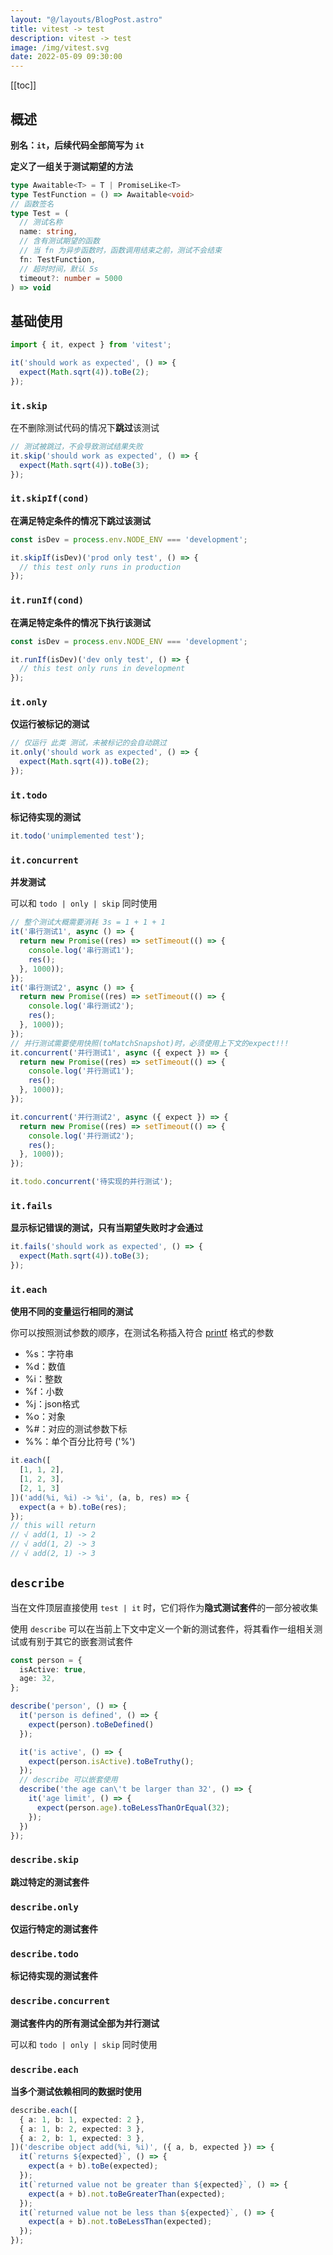 ```yaml
---
layout: "@/layouts/BlogPost.astro"
title: vitest -> test
description: vitest -> test
image: /img/vitest.svg
date: 2022-05-09 09:30:00
---
```


[[toc]]

## 概述

**别名：`it`，后续代码全部简写为 `it`**

**定义了一组关于测试期望的方法**

```ts
type Awaitable<T> = T | PromiseLike<T>
type TestFunction = () => Awaitable<void>
// 函数签名
type Test = (
  // 测试名称
  name: string,
  // 含有测试期望的函数
  // 当 fn 为异步函数时，函数调用结束之前，测试不会结束
  fn: TestFunction,
  // 超时时间，默认 5s
  timeout?: number = 5000
) => void
```

## 基础使用

```ts
import { it, expect } from 'vitest';

it('should work as expected', () => {
  expect(Math.sqrt(4)).toBe(2);
});
```

### `it.skip`

在不删除测试代码的情况下**跳过**该测试

```ts
// 测试被跳过，不会导致测试结果失败
it.skip('should work as expected', () => {
  expect(Math.sqrt(4)).toBe(3);
});
```

### `it.skipIf(cond)`

**在满足特定条件的情况下跳过该测试**

```ts
const isDev = process.env.NODE_ENV === 'development';

it.skipIf(isDev)('prod only test', () => {
  // this test only runs in production
});
```

### `it.runIf(cond)`

**在满足特定条件的情况下执行该测试**

```ts
const isDev = process.env.NODE_ENV === 'development';

it.runIf(isDev)('dev only test', () => {
  // this test only runs in development
});
```

### `it.only`

**仅运行被标记的测试**

```ts
// 仅运行 此类 测试，未被标记的会自动跳过
it.only('should work as expected', () => {
  expect(Math.sqrt(4)).toBe(2);
});
```

### `it.todo`

**标记待实现的测试**

```ts
it.todo('unimplemented test');
```

### `it.concurrent`

**并发测试**

可以和 `todo | only | skip` 同时使用

```ts
// 整个测试大概需要消耗 3s = 1 + 1 + 1
it('串行测试1', async () => {
  return new Promise((res) => setTimeout(() => {
    console.log('串行测试1');
    res();
  }, 1000));
});
it('串行测试2', async () => {
  return new Promise((res) => setTimeout(() => {
    console.log('串行测试2');
    res();
  }, 1000));
});
// 并行测试需要使用快照(toMatchSnapshot)时，必须使用上下文的expect!!!
it.concurrent('并行测试1', async ({ expect }) => {
  return new Promise((res) => setTimeout(() => {
    console.log('并行测试1');
    res();
  }, 1000));
});

it.concurrent('并行测试2', async ({ expect }) => {
  return new Promise((res) => setTimeout(() => {
    console.log('并行测试2');
    res();
  }, 1000));
});

it.todo.concurrent('待实现的并行测试');
```


### `it.fails`

**显示标记错误的测试，只有当期望失败时才会通过**

```ts
it.fails('should work as expected', () => {
  expect(Math.sqrt(4)).toBe(3);
});
```

### `it.each`

**使用不同的变量运行相同的测试**

你可以按照测试参数的顺序，在测试名称插入符合 [printf](https://nodejs.org/api/util.html#util_util_format_format_args) 格式的参数
- %s：字符串
- %d：数值
- %i：整数
- %f：小数
- %j：json格式
- %o：对象
- %#：对应的测试参数下标
- %%：单个百分比符号 ('%')

```ts
it.each([
  [1, 1, 2],
  [1, 2, 3],
  [2, 1, 3]
])('add(%i, %i) -> %i', (a, b, res) => {
  expect(a + b).toBe(res);
});
// this will return
// √ add(1, 1) -> 2
// √ add(1, 2) -> 3
// √ add(2, 1) -> 3
```

## `describe`

当在文件顶层直接使用 `test | it` 时，它们将作为**隐式测试套件**的一部分被收集

使用 `describe` 可以在当前上下文中定义一个新的测试套件，将其看作一组相关测试或有别于其它的嵌套测试套件

```ts
const person = {
  isActive: true,
  age: 32,
};

describe('person', () => {
  it('person is defined', () => {
    expect(person).toBeDefined()
  });

  it('is active', () => {
    expect(person.isActive).toBeTruthy();
  });
  // describe 可以嵌套使用
  describe('the age can\'t be larger than 32', () => {
    it('age limit', () => {
      expect(person.age).toBeLessThanOrEqual(32);
    });
  })
});
```

### `describe.skip`

**跳过特定的测试套件**

### `describe.only`

**仅运行特定的测试套件**

### `describe.todo`

**标记待实现的测试套件**

### `describe.concurrent`

**测试套件内的所有测试全部为并行测试**

可以和 `todo | only | skip` 同时使用

### `describe.each`

**当多个测试依赖相同的数据时使用**

```ts
describe.each([
  { a: 1, b: 1, expected: 2 },
  { a: 1, b: 2, expected: 3 },
  { a: 2, b: 1, expected: 3 },
])('describe object add(%i, %i)', ({ a, b, expected }) => {
  it(`returns ${expected}`, () => {
    expect(a + b).toBe(expected);
  });
  it(`returned value not be greater than ${expected}`, () => {
    expect(a + b).not.toBeGreaterThan(expected);
  });
  it(`returned value not be less than ${expected}`, () => {
    expect(a + b).not.toBeLessThan(expected);
  });
});
```